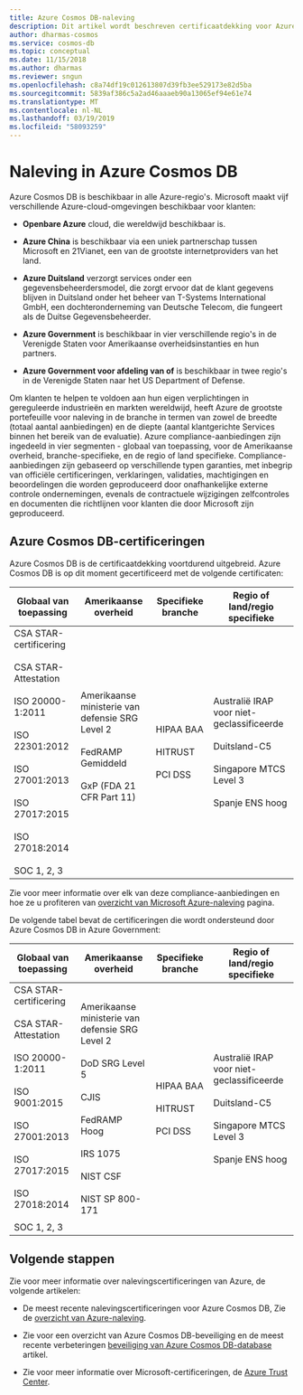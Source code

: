 ```yaml
---
title: Azure Cosmos DB-naleving
description: Dit artikel wordt beschreven certificaatdekking voor Azure Cosmos DB compliance-aanbiedingen.
author: dharmas-cosmos
ms.service: cosmos-db
ms.topic: conceptual
ms.date: 11/15/2018
ms.author: dharmas
ms.reviewer: sngun
ms.openlocfilehash: c8a74df19c012613807d39fb3ee529173e82d5ba
ms.sourcegitcommit: 5839af386c5a2ad46aaaeb90a13065ef94e61e74
ms.translationtype: MT
ms.contentlocale: nl-NL
ms.lasthandoff: 03/19/2019
ms.locfileid: "58093259"
---
```

# <a name="compliance-in-azure-cosmos-db"></a>Naleving in Azure Cosmos DB 

Azure Cosmos DB is beschikbaar in alle Azure-regio's. Microsoft maakt vijf verschillende Azure-cloud-omgevingen beschikbaar voor klanten:

* **Openbare Azure** cloud, die wereldwijd beschikbaar is.

* **Azure China** is beschikbaar via een uniek partnerschap tussen Microsoft en 21Vianet, een van de grootste internetproviders van het land.

* **Azure Duitsland** verzorgt services onder een gegevensbeheerdersmodel, die zorgt ervoor dat de klant gegevens blijven in Duitsland onder het beheer van T-Systems International GmbH, een dochteronderneming van Deutsche Telecom, die fungeert als de Duitse Gegevensbeheerder.

* **Azure Government** is beschikbaar in vier verschillende regio's in de Verenigde Staten voor Amerikaanse overheidsinstanties en hun partners. 

* **Azure Government voor afdeling van of** is beschikbaar in twee regio's in de Verenigde Staten naar het US Department of Defense.

Om klanten te helpen te voldoen aan hun eigen verplichtingen in gereguleerde industrieën en markten wereldwijd, heeft Azure de grootste portefeuille voor naleving in de branche in termen van zowel de breedte (totaal aantal aanbiedingen) en de diepte (aantal klantgerichte Services binnen het bereik van de evaluatie).  Azure compliance-aanbiedingen zijn ingedeeld in vier segmenten - globaal van toepassing, voor de Amerikaanse overheid, branche-specifieke, en de regio of land specifieke.  Compliance-aanbiedingen zijn gebaseerd op verschillende typen garanties, met inbegrip van officiële certificeringen, verklaringen, validaties, machtigingen en beoordelingen die worden geproduceerd door onafhankelijke externe controle ondernemingen, evenals de contractuele wijzigingen zelfcontroles en documenten die richtlijnen voor klanten die door Microsoft zijn geproduceerd.

## <a name="azure-cosmos-db-certifications"></a>Azure Cosmos DB-certificeringen  

Azure Cosmos DB is de certificaatdekking voortdurend uitgebreid. Azure Cosmos DB is op dit moment gecertificeerd met de volgende certificaten:

| **Globaal van toepassing** | **Amerikaanse overheid** | **Specifieke branche** | **Regio of land/regio specifieke** |
| --- | --- | --- | --- |
| CSA STAR-certificering<br/><br/>CSA STAR-Attestation<br/><br/>ISO 20000-1:2011<br/><br/>ISO 22301:2012<br/><br/>ISO 27001:2013<br/><br/>ISO 27017:2015<br/><br/>ISO 27018:2014<br/><br/>SOC 1, 2, 3| Amerikaanse ministerie van defensie SRG Level 2<br/><br/>FedRAMP Gemiddeld<br/><br/>GxP (FDA 21 CFR Part 11)<br/><br/>| HIPAA BAA<br/><br/>HITRUST<br/><br/>PCI DSS | Australië IRAP voor niet-geclassificeerde<br/><br/>Duitsland-C5<br/><br/>Singapore MTCS Level 3<br/><br/>Spanje ENS hoog|

Zie voor meer informatie over elk van deze compliance-aanbiedingen en hoe ze u profiteren van [overzicht van Microsoft Azure-naleving](https://gallery.technet.microsoft.com/Overview-of-Azure-c1be3942) pagina.

De volgende tabel bevat de certificeringen die wordt ondersteund door Azure Cosmos DB in Azure Government:

| **Globaal van toepassing** | **Amerikaanse overheid** | **Specifieke branche** | **Regio of land/regio specifieke** |
| --- | --- | --- | --- |
| CSA STAR-certificering<br/><br/>CSA STAR-Attestation<br/><br/>ISO 20000-1:2011<br/><br/>ISO 9001:2015<br/><br/>ISO 27001:2013<br/><br/>ISO 27017:2015<br/><br/>ISO 27018:2014<br/><br/>SOC 1, 2, 3 | Amerikaanse ministerie van defensie SRG Level 2<br/><br/>DoD SRG Level 5<br/><br/>CJIS<br/><br/>FedRAMP Hoog<br/><br/>IRS 1075<br/><br/>NIST CSF<br/><br/>NIST SP 800-171| HIPAA BAA<br/><br/>HITRUST<br/><br/>PCI DSS | Australië IRAP voor niet-geclassificeerde<br/><br/>Duitsland-C5<br/><br/>Singapore MTCS Level 3<br/><br/>Spanje ENS hoog|

## <a name="next-steps"></a>Volgende stappen

Zie voor meer informatie over nalevingscertificeringen van Azure, de volgende artikelen:

* De meest recente nalevingscertificeringen voor Azure Cosmos DB, Zie de [overzicht van Azure-naleving](https://gallery.technet.microsoft.com/Overview-of-Azure-c1be3942).  

* Zie voor een overzicht van Azure Cosmos DB-beveiliging en de meest recente verbeteringen [beveiliging van Azure Cosmos DB-database](database-security.md) artikel.

* Zie voor meer informatie over Microsoft-certificeringen, de [Azure Trust Center](https://azure.microsoft.com/support/trust-center/).
